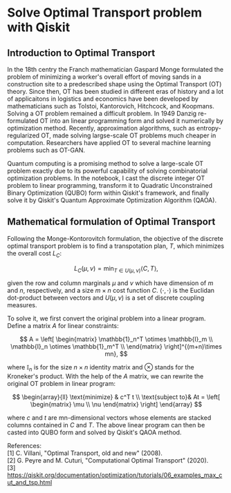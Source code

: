 # Solve Optimal Transport problem with Qiskit
  
## Introduction to Optimal Transport 

In the 18th centry the Franch mathematician Gaspard Monge formulated the problem of minimizing a worker's overall effort of moving sands in a construction site to a predescribed shape using the Optimal Transport (OT) theory. Since then, OT has been studied in different eras of history and a lot of applicaitons in logistics and economics have been developed by mathematicians such as Tolstoi, Kantorovich, Hitchcock, and Koopmans. Solving a OT problem remained a difficult problem. In 1949 Danzig re-formulated OT into an linear programming form and solved it numerically by optimization method. Recently, approximation algorithms, such as entropy-regularized OT, made solving largse-scale OT problems much cheaper in computation. Researchers have applied OT to several machine learning problems such as OT-GAN. 

Quantum computing is a promising method to solve a large-scale OT problem exactly due to its powerful capability of solving combinatorial optimization problems. In the notebook, I cast the discrete integer OT problem to linear programming, transform it to Quadratic Unconstrained Binary Optimization (QUBO) form within Qiskit's framework, and finally solve it by Qiskit's Quantum Approximate Optimization Algorithm (QAOA).

## Mathematical formulation of Optimal Transport

Following the Monge-Kontorovitch formulation, the objective of the discrete optimal transport problem is to find a transpotation plan, $T$, which minimizes the overall cost $L_{C}$:

$$ L_C(\mu,\nu) = \min_{T \in U(\mu,\nu)} \left< C, T \right>, $$  

given the row and column marginals $\mu$ and $\nu$ which have dimension of $m$ and $n$, respectively, and a size $m \times n$ cost function $C$. $\left< \cdot, \cdot \right>$ is the Euclidan dot-product between vectors and $U(\mu,\nu)$ is a set of discrete coupling measures.

To solve it, we first convert the original problem into a linear program. Define a matrix $A$ for linear constraints:

$$ A = \left[
\begin{matrix}
\mathbb{1}_n^T \otimes \mathbb{I}_m \\
\mathbb{I}_n  \otimes \mathbb{1}_m^T \\
\end{matrix} \right]^{(m+n)\times mn},
$$

where $\mathbb{I}_n$ is for the size $n \times n$ identity matrix and $\otimes$ stands for the Kroneker's product. With the help of the $A$ matrix, we can rewrite the original OT problem in linear program:

$$
\begin{array}{ll}
\text{minimize}  & c^T t \\
\text{subject to}& At = \left[
  \begin{matrix}
  \mu \\
  \nu
  \end{matrix} \right]
\end{array}
$$

where $c$ and $t$ are mn-dimensional vectors whose elements are stacked columns contained in $C$ and $T$. The above linear program can then be casted into QUBO form and solved by Qiskit's QAOA method.

References:   
[1] C. Villani, "Optimal Transport, old and new" (2008).  
[2] G. Peyre and M. Cuturi, "Computational Optimal Transport" (2020).  
[3] https://qiskit.org/documentation/optimization/tutorials/06_examples_max_cut_and_tsp.html  

